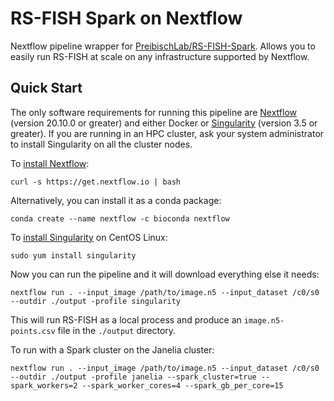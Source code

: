 # RS-FISH Spark on Nextflow

Nextflow pipeline wrapper for [PreibischLab/RS-FISH-Spark](https://github.com/PreibischLab/RS-FISH-Spark). Allows you to easily run RS-FISH at scale on any infrastructure supported by Nextflow. 

## Quick Start

The only software requirements for running this pipeline are [Nextflow](https://www.nextflow.io) (version 20.10.0 or greater) and either Docker or [Singularity](https://sylabs.io) (version 3.5 or greater). If you are running in an HPC cluster, ask your system administrator to install Singularity on all the cluster nodes.

To [install Nextflow](https://www.nextflow.io/docs/latest/getstarted.html):

    curl -s https://get.nextflow.io | bash 

Alternatively, you can install it as a conda package:

    conda create --name nextflow -c bioconda nextflow

To [install Singularity](https://sylabs.io/guides/3.7/admin-guide/installation.html) on CentOS Linux:

    sudo yum install singularity

Now you can run the pipeline and it will download everything else it needs:

    nextflow run . --input_image /path/to/image.n5 --input_dataset /c0/s0 --outdir ./output -profile singularity

This will run RS-FISH as a local process and produce an `image.n5-points.csv` file in the `./output` directory. 

To run with a Spark cluster on the Janelia cluster:

    nextflow run . --input_image /path/to/image.n5 --input_dataset /c0/s0 --outdir ./output -profile janelia --spark_cluster=true --spark_workers=2 --spark_worker_cores=4 --spark_gb_per_core=15
